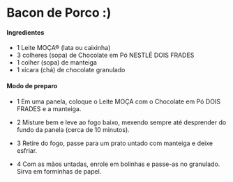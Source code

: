# Bacon de Porco :)


#### **Ingredientes**

* 1 Leite MOÇA® (lata ou caixinha)
* 3 colheres (sopa) de Chocolate em Pó NESTLÉ DOIS FRADES
* 1 colher (sopa) de manteiga
* 1 xícara (chá) de chocolate granulado


#### **Modo de preparo**

* 1 Em uma panela, coloque o Leite MOÇA com o Chocolate em Pó DOIS FRADES e a manteiga.

* 2 Misture bem e leve ao fogo baixo, mexendo sempre até desprender do fundo da panela (cerca de 10 minutos).

* 3 Retire do fogo, passe para um prato untado com manteiga e deixe esfriar.

* 4 Com as mãos untadas, enrole em bolinhas e passe-as no granulado. Sirva em forminhas de papel.